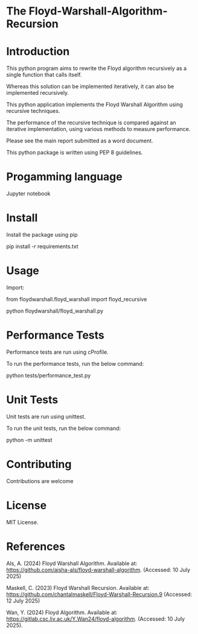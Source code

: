 # The Floyd-Warshall-Algorithm-Recursion

# Introduction
This python program aims to rewrite the Floyd algorithm recursively as a single function that calls itself.

Whereas this solution can be implemented iteratively, it can also be implemented recursively.

This python application implements the Floyd Warshall Algorithm using recursive techniques. 

The performance of the recursive technique is compared against an iterative implementation, using various methods to measure performance.

Please see the main report submitted as a word document.

This python package is written using PEP 8 guidelines.

# Progamming language

Jupyter notebook

# Install

Install the package using pip

pip install -r requirements.txt

# Usage
Import:

from floydwarshall.floyd_warshall import floyd_recursive

python floydwarshall/floyd_warshall.py

# Performance Tests
Performance tests are run using cProfile.

To run the performance tests, run the below command:

python tests/performance_test.py

# Unit Tests
Unit tests are run using unittest.

To run the unit tests, run the below command:

python -m unittest

# Contributing
Contributions are welcome

# License
MIT License.

# References
Als, A. (2024) Floyd Warshall Algorithm. Available at: https://github.com/aisha-als/floyd-warshall-algorithm. (Accessed: 10 July 2025)

Maskell, C. (2023) Floyd Warshall Recursion. Available at: https://github.com/chantalmaskell/Floyd-Warshall-Recursion.9 (Accessed: 12 July 2025) 

Wan, Y. (2024) Floyd Algorithm. Available at: https://gitlab.csc.liv.ac.uk/Y.Wan24/floyd-algorithm.  (Accessed: 10 July 2025).


